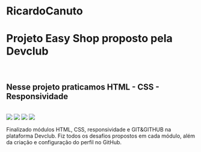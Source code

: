 # RicardoCanuto

<h1>Projeto Easy Shop proposto pela Devclub</h1>
<br>
<h2>Nesse projeto praticamos HTML - CSS - Responsividade</h2>
<br>
<img src="https://img.shields.io/badge/HTML-239120?style=for-the-badge&logo=html5&logoColor=white"/>
<img src="https://github.com/ricocanuto/desafio-easy-shop/assets/141502177/b8e82c55-2d04-457b-ba85-66b88409ab53"/>
<img src="https://img.shields.io/badge/CSS-239120?&style=for-the-badge&logo=css3&logoColor=white"/>
<img src="https://github.com/ricocanuto/desafio-easy-shop/assets/141502177/342c2d1f-7fb4-40f4-85fc-64680a544dd2"/>
<br>
<p>Finalizado módulos HTML, CSS, responsividade e GIT&GITHUB na plataforma Devclub. Fiz todos os desafios propostos em cada módulo, além da criação e configuração do perfil no GitHub.</p>

